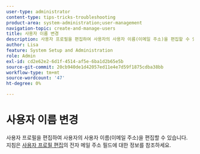 ```yaml
---
user-type: administrator
content-type: tips-tricks-troubleshooting
product-area: system-administration;user-management
navigation-topic: create-and-manage-users
title: 사용자 이름 변경
description: 사용자 프로필을 편집하여 사용자의 사용자 이름(이메일 주소)을 편집할 수 있습니다.
author: Lisa
feature: System Setup and Administration
role: Admin
exl-id: cd2e62e2-6d1f-4514-af5e-6ba1d2b65e5b
source-git-commit: 20cb940de1d42057ed11e4e7d59f1875cdba38bb
workflow-type: tm+mt
source-wordcount: '47'
ht-degree: 0%

---
```


# 사용자 이름 변경

사용자 프로필을 편집하여 사용자의 사용자 이름(이메일 주소)을 편집할 수 있습니다. 지침은 [사용자 프로필 편집](../../../administration-and-setup/add-users/create-and-manage-users/edit-a-users-profile.md)의 전자 메일 주소 필드에 대한 정보를 참조하세요.

